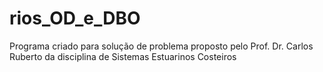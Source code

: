 # rios_OD_e_DBO
Programa criado para solução de problema proposto pelo Prof. Dr. Carlos Ruberto da disciplina de Sistemas Estuarinos Costeiros
